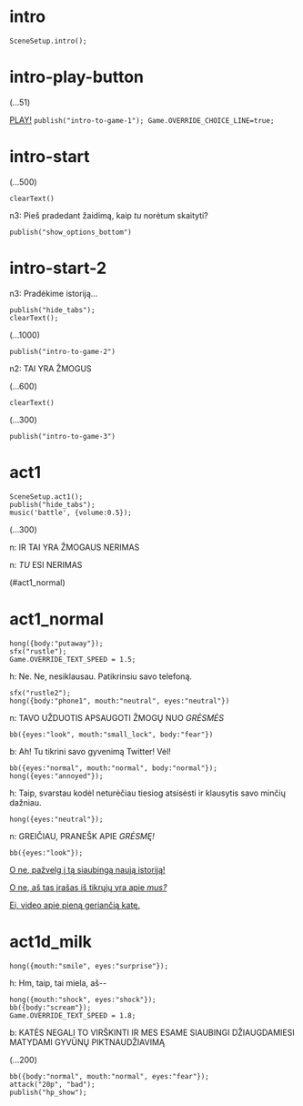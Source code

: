 # intro

`SceneSetup.intro();`

# intro-play-button

(...51)

[PLAY!](#intro-start) `publish("intro-to-game-1"); Game.OVERRIDE_CHOICE_LINE=true;`

# intro-start

(...500)

`clearText()`

n3: Pieš pradedant žaidimą, kaip *tu* norėtum skaityti? 

`publish("show_options_bottom")`

# intro-start-2

n3: Pradėkime istoriją... 

```
publish("hide_tabs");
clearText();
```

(...1000)

`publish("intro-to-game-2")`

n2: TAI YRA ŽMOGUS

(...600)

`clearText()`

(...300)

`publish("intro-to-game-3")`

# act1

```
SceneSetup.act1();
publish("hide_tabs");
music('battle', {volume:0.5});
```

(...300)

n: IR TAI YRA ŽMOGAUS NERIMAS 

n: _TU_ ESI NERIMAS

(#act1_normal)


# act1_normal

```
hong({body:"putaway"});
sfx("rustle");
Game.OVERRIDE_TEXT_SPEED = 1.5;
```

h: Ne. Ne, nesiklausau. Patikrinsiu savo telefoną.

```
sfx("rustle2");
hong({body:"phone1", mouth:"neutral", eyes:"neutral"})
```

n: TAVO UŽDUOTIS APSAUGOTI ŽMOGŲ NUO *GRĖSMĖS*

`bb({eyes:"look", mouth:"small_lock", body:"fear"})`

b: Ah! Tu tikrini savo gyvenimą Twitter! Vėl!

```
bb({eyes:"normal", mouth:"normal", body:"normal"});
hong({eyes:"annoyed"});
```

h: Taip, svarstau kodėl neturėčiau tiesiog atsisėsti ir klausytis savo minčių dažniau.

`hong({eyes:"neutral"});`

n: GREIČIAU, PRANEŠK APIE *GRĖSMĘ!*

```
bb({eyes:"look"});
```

[O ne, pažvelg į tą siaubingą naują istoriją!](#act1d_news)

[O ne, aš tas įrašas iš tikrųjų yra apie *mus?*](#act1d_subtweet)

[Ei, video apie pieną geriančią katę.](#act1d_milk)

# act1d_milk

`hong({mouth:"smile", eyes:"surprise"});`

h: Hm, taip, tai miela, aš--

```
hong({mouth:"shock", eyes:"shock"});
bb({body:"scream"});
Game.OVERRIDE_TEXT_SPEED = 1.8;
```

b: KATĖS NEGALI TO VIRŠKINTI IR MES ESAME SIAUBINGI DŽIAUGDAMIESI MATYDAMI GYVŪNŲ PIKTNAUDŽIAVIMĄ

(...200)

```
bb({body:"normal", mouth:"normal", eyes:"fear"});
attack("20p", "bad");
publish("hp_show");
```



